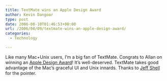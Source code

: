 ```yaml
---
title: TextMate wins an Apple Design Award
author: Kevin Dangoor
type: post
date: 2006-08-10T01:46:53+00:00
url: /2006/08/09/textmate-wins-an-apple-design-award/
categories:
  - Technology

---
```

Like many Mac+Unix users, I&#8217;m a big fan of TextMate. Congrats to Allan on winning an [Apple Design Award][1]! It&#8217;s well-deserved. TextMate takes good advantage of the Mac&#8217;s graceful UI and Unix innards. Thanks to [Jeff Shell][2] for the pointer.

 [1]: http://developer.apple.com/ada/
 [2]: http://griddlenoise.blogspot.com/2006/08/congratulations-textmate.html